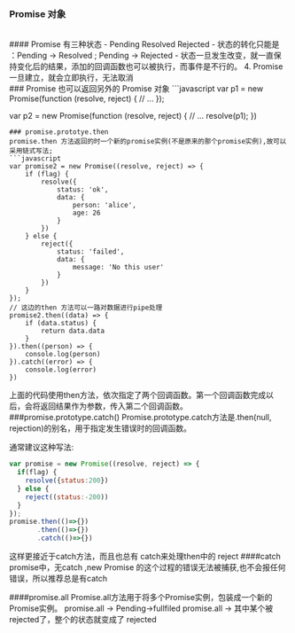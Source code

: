 ### Promise 对象 
<br>
#### Promise 有三种状态 
- Pending  Resolved  Rejected
- 状态的转化只能是 ：Pending -> Resolved ; Pending -> Rejected
- 状态一旦发生改变，就一直保持变化后的结果，添加的回调函数也可以被执行，而事件是不行的。
4. Promise 一旦建立，就会立即执行，无法取消

<br>
### Promise 也可以返回另外的 Promise 对象
```javascript
var p1 = new Promise(function (resolve, reject) {
  // ...
});

var p2 = new Promise(function (resolve, reject) {
  // ...
  resolve(p1);
})
```
### promise.prototye.then
promise.then 方法返回的时一个新的promise实例(不是原来的那个promise实例),故可以采用链式写法;
```javascript
var promise2 = new Promise((resolve, reject) => {
    if (flag) {
        resolve({
            status: 'ok',
            data: {
                person: 'alice',
                age: 26
            }
        })
    } else {
        reject({
            status: 'failed',
            data: {
                message: 'No this user'
            }
        })
    }
});
// 这边的then 方法可以一路对数据进行pipe处理
promise2.then((data) => {
    if (data.status) {
        return data.data
    }
}).then((person) => {
    console.log(person)
}).catch((error) => {
    console.log(error)
})

```
上面的代码使用then方法，依次指定了两个回调函数。第一个回调函数完成以后，会将返回结果作为参数，传入第二个回调函数。
###promise.prototype.catch()
Promise.prototype.catch方法是.then(null, rejection)的别名，用于指定发生错误时的回调函数。

通常建议这种写法:

```javascript
var promise = new Promise((resolve, reject) => {
  if(flag) {
    resolve({status:200})
  } else {
    reject((status:-200))
  }
});
promise.then(()=>{})
       .then(()=>{})
       .catch(()=>{})
```
这样更接近于catch方法，而且也总有 catch来处理then中的 reject
####catch
promise中，无catch ,new Promise 的这个过程的错误无法被捕获,也不会报任何错误，所以推荐总是有catch


####promise.all Promise.all方法用于将多个Promise实例，包装成一个新的Promise实例。
promise.all -> Pending->fullfiled
promise.all -> 其中某个被rejected了，整个的状态就变成了 rejected
